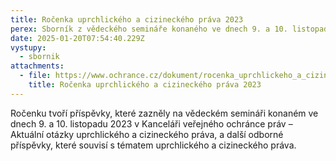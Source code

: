 ```yaml
---
title: Ročenka uprchlického a cizineckého práva 2023
perex: Sborník z vědeckého semináře konaného ve dnech 9. a 10. listopadu 2023 v Brně
date: 2025-01-20T07:54:40.229Z
vystupy:
  - sbornik
attachments:
  - file: https://www.ochrance.cz/dokument/rocenka_uprchlickeho_a_cizineckeho_prava_2023/rocenka_uprchlickeho_a_cizineckeho_prava-2023.pdf
    title: Ročenka uprchlického a cizineckého práva 2023
---
```

<p>Ročenku tvoří příspěvky, které zazněly na vědeckém semináři konaném ve dnech 9. a 10. listopadu 2023 v Kanceláři veřejného ochránce práv &ndash; Aktuální otázky uprchlického a cizineckého práva, a další odborné příspěvky, které souvisí s tématem uprchlického a cizineckého práva.</p>
